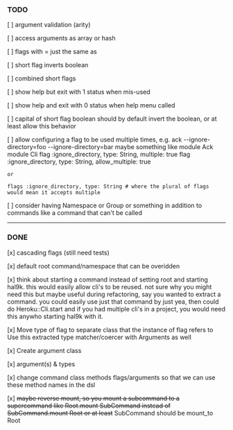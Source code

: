 ### TODO

[ ] argument validation (arity)

[ ] access arguments as array or hash

[ ] flags with = just the same as <SPACE>

[ ] short flag inverts boolean

[ ] combined short flags

[ ] show help but exit with 1 status when mis-used

[ ] show help and exit with 0 status when help menu called

[ ] capital of short flag boolean should by default invert the boolean, or
at least allow this behavior

[ ] allow configuring a flag to be used multiple times, e.g. ack
    --ignore-directory=foo --ignore-directory=bar
    maybe something like
    module Ack
    module Cli
    flag :ignore_directory, type: String, multiple: true
    flag :ignore_directory, type: String, allow_multiple: true

    or

    flags :ignore_directory, type: String # where the plural of flags would mean it accepts multiple

[ ] consider having Namespace or Group or something in addition to commands
like a command that can't be called

---

### DONE

[x] cascading flags (still need tests)

[x] default root command/namespace that can be overidden

[x] think about starting a command instead of setting root and starting
hal9k. this would easily allow cli's to be reused. not sure why you
might need this but maybe useful during refactoring, say you wanted
to extract a command. you could easily use just that command by just
yea, then could do Heroku::Cli.start
and if you had multiple cli's in a project, you would need this anywho
starting hal9k with it.

[x] Move type of flag to separate class that the instance of flag refers to
Use this extracted type matcher/coercer with Arguments as well

[x] Create argument class

[x] argument(s) & types

[x] change command class methods flags/arguments so that we can use
these method names in the dsl

[x] ~~maybe reverse mount, so you mount a subcommand to a supercommand
like Root.mount SubCommand instead of SubCommand.mount Root
or at least~~ SubCommand should be mount_to Root
